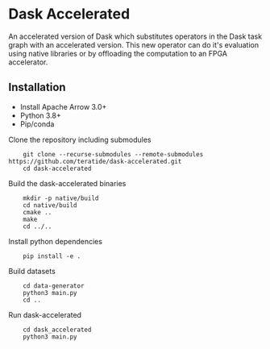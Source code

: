 # Dask Accelerated
An accelerated version of Dask which substitutes operators in the Dask task graph with an accelerated version.
This new operator can do it's evaluation using native libraries or by offloading the computation to an FPGA accelerator.

## Installation

* Install Apache Arrow 3.0+
* Python 3.8+
* Pip/conda

Clone the repository including submodules

```
    git clone --recurse-submodules --remote-submodules https://github.com/teratide/dask-accelerated.git
    cd dask-accelerated
```
    
Build the dask-accelerated binaries
```
    mkdir -p native/build
    cd native/build
    cmake ..
    make
    cd ../..
```

Install python dependencies

```
    pip install -e .
```

Build datasets

```
    cd data-generator
    python3 main.py
    cd ..
```

Run dask-accelerated

```
    cd dask_accelerated
    python3 main.py
```